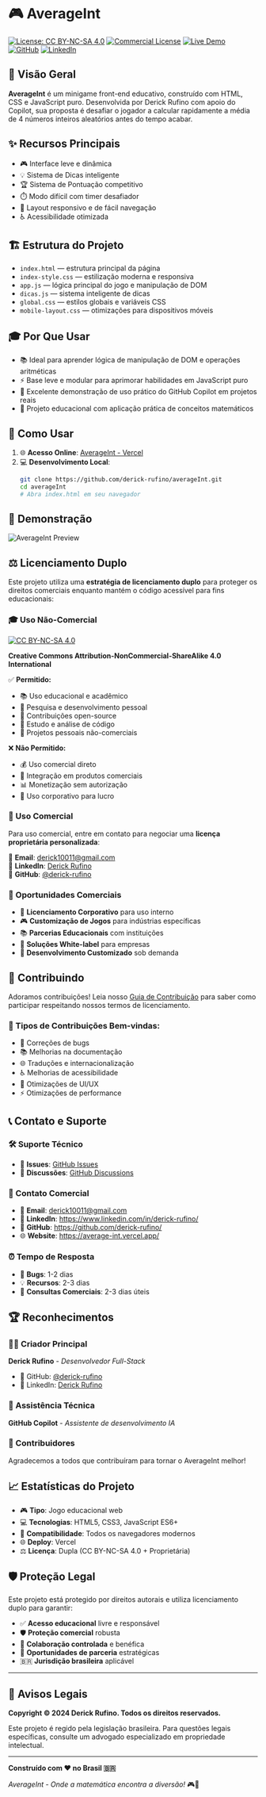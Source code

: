 # 🎮 AverageInt

[![License: CC BY-NC-SA 4.0](https://img.shields.io/badge/License-CC%20BY--NC--SA%204.0-lightgrey.svg)](https://creativecommons.org/licenses/by-nc-sa/4.0/)
[![Commercial License](https://img.shields.io/badge/Commercial-License%20Available-blue.svg)](mailto:derick10011@gmail.com)
[![Live Demo](https://img.shields.io/badge/Demo-Live-green.svg)](https://average-int.vercel.app/)
[![GitHub](https://img.shields.io/badge/GitHub-derick--rufino-black.svg)](https://github.com/derick-rufino/)
[![LinkedIn](https://img.shields.io/badge/LinkedIn-Derick%20Rufino-blue.svg)](https://www.linkedin.com/in/derick-rufino/)

## 🎯 Visão Geral  
**AverageInt** é um minigame front-end educativo, construído com HTML, CSS e JavaScript puro. Desenvolvida por Derick Rufino com apoio do Copilot, sua proposta é desafiar o jogador a calcular rapidamente a média de 4 números inteiros aleatórios antes do tempo acabar.

## ✨ Recursos Principais  
- 🎮 Interface leve e dinâmica
- 💡 Sistema de Dicas inteligente
- 🏆 Sistema de Pontuação competitivo
- ⏱️ Modo difícil com timer desafiador
- 📱 Layout responsivo e de fácil navegação
- ♿ Acessibilidade otimizada

## 🏗️ Estrutura do Projeto  
- `index.html` — estrutura principal da página  
- `index-style.css` — estilização moderna e responsiva  
- `app.js` — lógica principal do jogo e manipulação de DOM
- `dicas.js` — sistema inteligente de dicas
- `global.css` — estilos globais e variáveis CSS
- `mobile-layout.css` — otimizações para dispositivos móveis

## 🎓 Por Que Usar  
- 📚 Ideal para aprender lógica de manipulação de DOM e operações aritméticas  
- ⚡ Base leve e modular para aprimorar habilidades em JavaScript puro  
- 🤖 Excelente demonstração de uso prático do GitHub Copilot em projetos reais
- 🎯 Projeto educacional com aplicação prática de conceitos matemáticos

## 🚀 Como Usar  
1. 🌐 **Acesso Online**: [AverageInt - Vercel](https://average-int.vercel.app/)
2. 💻 **Desenvolvimento Local**: 
   ```bash
   git clone https://github.com/derick-rufino/averageInt.git
   cd averageInt
   # Abra index.html em seu navegador
   ```

## 📸 Demonstração
![AverageInt Preview](https://github.com/user-attachments/assets/1c2cdd5a-a1e2-48f4-8f0b-4d2f453167ae)

## ⚖️ Licenciamento Duplo

Este projeto utiliza uma **estratégia de licenciamento duplo** para proteger os direitos comerciais enquanto mantém o código acessível para fins educacionais:

### 🎓 Uso Não-Comercial
[![CC BY-NC-SA 4.0](https://licensebuttons.net/l/by-nc-sa/4.0/88x31.png)](https://creativecommons.org/licenses/by-nc-sa/4.0/)

**Creative Commons Attribution-NonCommercial-ShareAlike 4.0 International**

✅ **Permitido:**
- 📚 Uso educacional e acadêmico
- 🔬 Pesquisa e desenvolvimento pessoal
- 🤝 Contribuições open-source
- 📖 Estudo e análise de código
- 🎯 Projetos pessoais não-comerciais

❌ **Não Permitido:**
- 💰 Uso comercial direto
- 💼 Integração em produtos comerciais
- 📊 Monetização sem autorização
- 🏢 Uso corporativo para lucro

### 💼 Uso Comercial
Para uso comercial, entre em contato para negociar uma **licença proprietária personalizada**:

📧 **Email**: [derick10011@gmail.com](mailto:derick10011@gmail.com)  
💼 **LinkedIn**: [Derick Rufino](https://www.linkedin.com/in/derick-rufino/)  
🔗 **GitHub**: [@derick-rufino](https://github.com/derick-rufino/)

### 🤝 Oportunidades Comerciais
- 🏢 **Licenciamento Corporativo** para uso interno
- 🎮 **Customização de Jogos** para indústrias específicas
- 📚 **Parcerias Educacionais** com instituições
- 💼 **Soluções White-label** para empresas
- 🔧 **Desenvolvimento Customizado** sob demanda

## 🤝 Contribuindo

Adoramos contribuições! Leia nosso [Guia de Contribuição](CONTRIBUTING.md) para saber como participar respeitando nossos termos de licenciamento.

### 🎯 Tipos de Contribuições Bem-vindas:
- 🐛 Correções de bugs
- 📚 Melhorias na documentação
- 🌐 Traduções e internacionalização
- ♿ Melhorias de acessibilidade
- 🎨 Otimizações de UI/UX
- ⚡ Otimizações de performance

## 📞 Contato e Suporte

### 🛠️ Suporte Técnico
- 🐛 **Issues**: [GitHub Issues](https://github.com/derick-rufino/averageInt/issues)
- 💬 **Discussões**: [GitHub Discussions](https://github.com/derick-rufino/averageInt/discussions)

### 💼 Contato Comercial
- 📧 **Email**: derick10011@gmail.com
- 💼 **LinkedIn**: https://www.linkedin.com/in/derick-rufino/
- 🔗 **GitHub**: https://github.com/derick-rufino/
- 🌐 **Website**: https://average-int.vercel.app/

### ⏰ Tempo de Resposta
- 🐛 **Bugs**: 1-2 dias
- 💡 **Recursos**: 2-3 dias  
- 💼 **Consultas Comerciais**: 2-3 dias úteis

## 🏆 Reconhecimentos

### 👨‍💻 Criador Principal
**Derick Rufino** - *Desenvolvedor Full-Stack*
- 🔗 GitHub: [@derick-rufino](https://github.com/derick-rufino/)
- 💼 LinkedIn: [Derick Rufino](https://www.linkedin.com/in/derick-rufino/)

### 🤖 Assistência Técnica
**GitHub Copilot** - *Assistente de desenvolvimento IA*

### 🙏 Contribuidores
Agradecemos a todos que contribuíram para tornar o AverageInt melhor!

## 📈 Estatísticas do Projeto

- 🎮 **Tipo**: Jogo educacional web
- 💻 **Tecnologias**: HTML5, CSS3, JavaScript ES6+
- 📱 **Compatibilidade**: Todos os navegadores modernos
- 🌐 **Deploy**: Vercel
- ⚖️ **Licença**: Dupla (CC BY-NC-SA 4.0 + Proprietária)

## 🛡️ Proteção Legal

Este projeto está protegido por direitos autorais e utiliza licenciamento duplo para garantir:

- ✅ **Acesso educacional** livre e responsável
- 🛡️ **Proteção comercial** robusta
- 🤝 **Colaboração controlada** e benéfica
- 💼 **Oportunidades de parceria** estratégicas
- 🇧🇷 **Jurisdição brasileira** aplicável

---

## 📄 Avisos Legais

**Copyright © 2024 Derick Rufino. Todos os direitos reservados.**

Este projeto é regido pela legislação brasileira. Para questões legais específicas, consulte um advogado especializado em propriedade intelectual.

---

**Construído com ❤️ no Brasil 🇧🇷**

*AverageInt - Onde a matemática encontra a diversão!* 🎮🧮